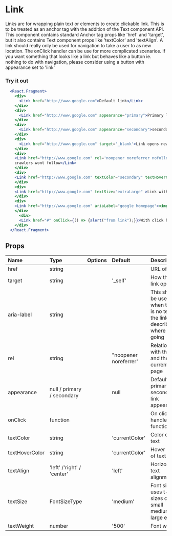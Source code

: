 # Link

Links are for wrapping plain text or elements to create clickable link. This is to be treated as an anchor tag with the addition of the Text component API. This component contains standard Anchor tag props like 'href' and 'target', but it also contains Text component props like 'textColor' and 'textAlign'. A link should really only be used for navigation to take a user to as new location. The onClick handler can be use for more complicated scenarios. If you want something that looks like a link but behaves like a button ie. nothing to do with navigation, please consider using a button with appearance set to 'link'

### Try it out

```.jsx
  <React.Fragment>
    <div>
      <Link href="http://www.google.com">Default link</Link>
    </div>
    <div>
      <Link href="http://www.google.com" appearance="primary">Primary link</Link>
    </div>
    <div>
      <Link href="http://www.google.com" appearance="secondary">secondary link</Link>
    </div>
    <div>
      <Link href="http://www.google.com" target='_blank'>Link opens new page</Link>
    </div>
    <div>
    <Link href="http://www.google.com" rel='noopener noreferrer nofollow'>External link that that want web
    crawlers wont follow</Link>
    </div>
    <div>
    <Link href="http://www.google.com" textColor="secondary" textHoverColor="#004400">Link using different colours</Link>
    </div>
    <div>
    <Link href="http://www.google.com" textSize="extraLarge" >Link with extra large text</Link>
    </div>
    <div>
    <Link href="http://www.google.com" ariaLabel="google homepage"><img style={{width: '80px', height: '30px'}} alt="" src='https://fundraise.cancerresearchuk.org/profiles/cruk_fundraising/themes/cruk_of_bootstrap/logo.png'/></Link>
    </div>
      <div>
      <Link href="#" onClick={() => {alert("from link");}}>With click handler</Link>
    </div>
  </React.Fragment>
```

## Props

| Name           | Type                       | Options | Default               | Description                                                                         |
| :------------- | :------------------------- | :-----: | :-------------------- | :---------------------------------------------------------------------------------- |
| href           | string                     |         |                       | URL of link                                                                         |
| target         | string                     |         | '\_self'              | How the link opens                                                                  |
| aria-label     | string                     |         |                       | This should be used when there is no text in the link to describe where it is going |
| rel            | string                     |         | "noopener noreferrer" | Relationship with the link and the current page                                     |
| appearance     | null / primary / secondary |         | null                  | Default, primary or secondary link appearance                                       |
| onClick        | function                   |         |                       | On click handler function                                                           |
| textColor      | string                     |         | 'currentColor'        | Color of text                                                                       |
| textHoverColor | string                     |         | 'currentColor'        | Hover color of text                                                                 |
| textAlign      | 'left' /'right' / 'center' |         | 'left'                | Horizontal text alignment                                                           |
| textSize       | FontSizeType               |         | 'medium'              | Font size uses t-shirt sizes of small medium large etc                              |
| textWeight     | number                     |         | '500'                 | Font weight                                                                         |
